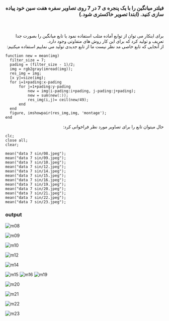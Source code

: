 <div dir="rtl">

### فیلتر میانگین را با یک پنجره ی 7 در 7 روی تصاویر سفره هفت سین خود پیاده سازی کنید. (ابتدا تصویر خاکستری شود.)


  </br>
  </br>
  برای اینکار می توان از توابع آماده متلب استفاده نمود یا تابع میانگین را بصورت جدا تعریف و تولید کرد که برای این کار روش های متفاوتی وجود دارد.
  </br>
  از آنجایی که تابع  خاصی مد نظر نیست ما از تابع جدیدی تولید می نماییم استفاده میکنیم:
  </br>
  
  <div dir="ltr">
  
  ```
function new = mean(img)
    filter_size = 7;
    pading = (filter_size - 1)/2;
    img = rgb2gray(imread(img));
    res_img = img;
    [x y]=size(img);
    for i=1+pading:x-pading
        for j=1+pading:y-pading
            new = img(i-pading:i+pading, j-pading:j+pading);
            new = sum(new(:));
            res_img(i,j)= ceil(new/49);
        end
    end
    figure, imshowpair(res_img,img, 'montage');
end
  ```
  
  </div>
  
حال میتوان تابع را برای تصاویر مورد نظر فراخوانی کرد:

 <div dir="ltr">
  
  ```
clc;
close all;
clear;

mean("data 7 sin/08.jpeg");
mean("data 7 sin/09.jpeg");
mean("data 7 sin/10.jpeg");
mean("data 7 sin/12.jpeg");
mean("data 7 sin/14.jpeg");
mean("data 7 sin/15.jpeg");
mean("data 7 sin/16.jpeg");
mean("data 7 sin/19.jpeg");
mean("data 7 sin/20.jpeg");
mean("data 7 sin/21.jpeg");
mean("data 7 sin/22.jpeg");
mean("data 7 sin/23.jpeg");
  ```
 
  
### output
  
![m08](https://github.com/semnan-university-ai/image-processing-class-002/blob/main/exercises/eveaskari/Exc%2013/mean/m08.JPG)
  
![m09](https://github.com/semnan-university-ai/image-processing-class-002/blob/main/exercises/eveaskari/Exc%2013/mean/m09.JPG)
  
![m10](https://github.com/semnan-university-ai/image-processing-class-002/blob/main/exercises/eveaskari/Exc%2013/mean/m10.JPG)
  
![m12](https://github.com/semnan-university-ai/image-processing-class-002/blob/main/exercises/eveaskari/Exc%2013/mean/m12.JPG)
  
![m14](https://github.com/semnan-university-ai/image-processing-class-002/blob/main/exercises/eveaskari/Exc%2013/mean/m14.JPG)
  
![m15](https://github.com/semnan-university-ai/image-processing-class-002/blob/main/exercises/eveaskari/Exc%2013/mean/m15.JPG)
![m16](https://github.com/semnan-university-ai/image-processing-class-002/blob/main/exercises/eveaskari/Exc%2013/mean/m16.JPG)
![m19](https://github.com/semnan-university-ai/image-processing-class-002/blob/main/exercises/eveaskari/Exc%2013/mean/m19.JPG)
  
![m20](https://github.com/semnan-university-ai/image-processing-class-002/blob/main/exercises/eveaskari/Exc%2013/mean/m20.JPG)
  
![m21](https://github.com/semnan-university-ai/image-processing-class-002/blob/main/exercises/eveaskari/Exc%2013/mean/m21.JPG)
  
![m22](https://github.com/semnan-university-ai/image-processing-class-002/blob/main/exercises/eveaskari/Exc%2013/mean/m22.JPG)
  
![m23](https://github.com/semnan-university-ai/image-processing-class-002/blob/main/exercises/eveaskari/Exc%2013/mean/m23.JPG)
